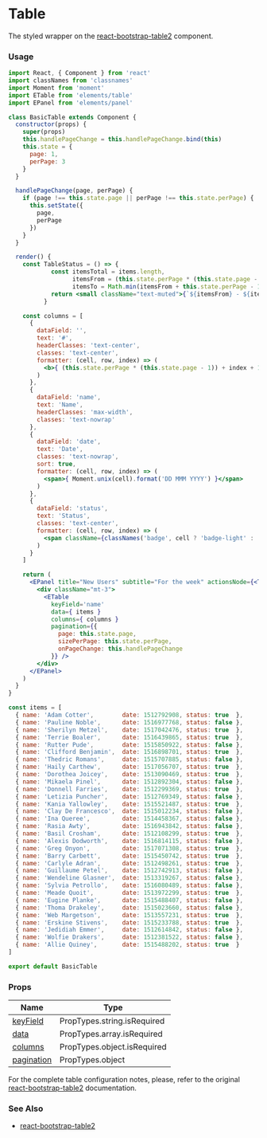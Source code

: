 # Table

The styled wrapper on the [react-bootstrap-table2](https://github.com/react-bootstrap-table/react-bootstrap-table2) component.

<!-- STORY -->

### Usage

```jsx
import React, { Component } from 'react'
import classNames from 'classnames'
import Moment from 'moment'
import ETable from 'elements/table'
import EPanel from 'elements/panel'

class BasicTable extends Component {
  constructor(props) {
    super(props)
    this.handlePageChange = this.handlePageChange.bind(this)
    this.state = {
      page: 1,
      perPage: 3
    }
  }

  handlePageChange(page, perPage) {
    if (page !== this.state.page || perPage !== this.state.perPage) {
      this.setState({
        page,
        perPage
      })
    }
  }

  render() {
    const TableStatus = () => {
            const itemsTotal = items.length,
                  itemsFrom = (this.state.perPage * (this.state.page - 1)) + 1,
                  itemsTo = Math.min(itemsFrom + this.state.perPage - 1, itemsTotal);
            return <small className="text-muted">{`${itemsFrom} - ${itemsTo} of ${itemsTotal}`}</small>
          }

    const columns = [
      {
        dataField: '',
        text: '#',
        headerClasses: 'text-center',
        classes: 'text-center',
        formatter: (cell, row, index) => (
          <b>{ (this.state.perPage * (this.state.page - 1)) + index + 1 }</b>
        )
      },
      {
        dataField: 'name',
        text: 'Name',
        headerClasses: 'max-width',
        classes: 'text-nowrap'
      },
      {
        dataField: 'date',
        text: 'Date',
        classes: 'text-nowrap',
        sort: true,
        formatter: (cell, row, index) => (
          <span>{ Moment.unix(cell).format('DD MMM YYYY') }</span>
        )
      },
      {
        dataField: 'status',
        text: 'Status',
        classes: 'text-center',
        formatter: (cell, row, index) => (
          <span className={classNames('badge', cell ? 'badge-light' : 'badge-secondary')}>{ String(cell) }</span>
        )
      }
    ]

    return (
      <EPanel title="New Users" subtitle="For the week" actionsNode={<TableStatus/>}>
        <div className="mt-3">
          <ETable
            keyField='name'
            data={ items }
            columns={ columns }
            pagination={{
              page: this.state.page,
              sizePerPage: this.state.perPage,
              onPageChange: this.handlePageChange
            }} />
        </div>
      </EPanel>
    )
  }
}

const items = [
  { name: 'Adam Cotter',        date: 1512792908, status: true  },
  { name: 'Pauline Noble',      date: 1516977768, status: false },
  { name: 'Sherilyn Metzel',    date: 1517042476, status: true  },
  { name: 'Terrie Boaler',      date: 1516439865, status: true  },
  { name: 'Rutter Pude',        date: 1515850922, status: false },
  { name: 'Clifford Benjamin',  date: 1516898701, status: true  },
  { name: 'Thedric Romans',     date: 1515707885, status: false },
  { name: 'Haily Carthew',      date: 1517056707, status: true  },
  { name: 'Dorothea Joicey',    date: 1513090469, status: true  },
  { name: 'Mikaela Pinel',      date: 1512892304, status: false },
  { name: 'Donnell Farries',    date: 1512299369, status: true  },
  { name: 'Letizia Puncher',    date: 1512769349, status: false },
  { name: 'Kania Yallowley',    date: 1515521487, status: true  },
  { name: 'Clay De Francesco',  date: 1515012234, status: false },
  { name: 'Ina Queree',         date: 1514458367, status: false },
  { name: 'Rasia Awty',         date: 1516943842, status: false },
  { name: 'Basil Crosham',      date: 1512108299, status: true  },
  { name: 'Alexis Dodworth',    date: 1516814115, status: false },
  { name: 'Greg Onyon',         date: 1517071308, status: true  },
  { name: 'Barry Carbett',      date: 1515450742, status: true  },
  { name: 'Carlyle Adran',      date: 1512498261, status: true  },
  { name: 'Guillaume Petel',    date: 1512742913, status: false },
  { name: 'Wendeline Glasner',  date: 1513319267, status: false },
  { name: 'Sylvia Petrollo',    date: 1516080489, status: false },
  { name: 'Meade Quoit',        date: 1513972299, status: true  },
  { name: 'Eugine Planke',      date: 1515488407, status: false },
  { name: 'Thoma Drakeley',     date: 1515023660, status: false },
  { name: 'Web Margetson',      date: 1513557231, status: true  },
  { name: 'Erskine Stivens',    date: 1515233788, status: true  },
  { name: 'Jedidiah Emmer',     date: 1512614842, status: false },
  { name: 'Wolfie Drakers',     date: 1512381522, status: false },
  { name: 'Allie Quiney',       date: 1515488202, status: true  }
]

export default BasicTable
```

### Props

| Name       | Type             |
|------------|------------------|
| [keyField](https://react-bootstrap-table.github.io/react-bootstrap-table2/docs/table-props.html#keyfield-required-string)   | PropTypes.string.isRequired |
| [data](https://react-bootstrap-table.github.io/react-bootstrap-table2/docs/table-props.html#data-required-array)       | PropTypes.array.isRequired  |
| [columns](https://react-bootstrap-table.github.io/react-bootstrap-table2/docs/table-props.html#columns-required-object)    | PropTypes.object.isRequired |
| [pagination](https://react-bootstrap-table.github.io/react-bootstrap-table2/docs/pagination-props.html) | PropTypes.object  |

For the complete table configuration notes, please, refer to the original [react-bootstrap-table2](https://react-bootstrap-table.github.io/react-bootstrap-table2/docs/about.html) documentation.

### See Also
- [react-bootstrap-table2](https://github.com/react-bootstrap-table/react-bootstrap-table2)
